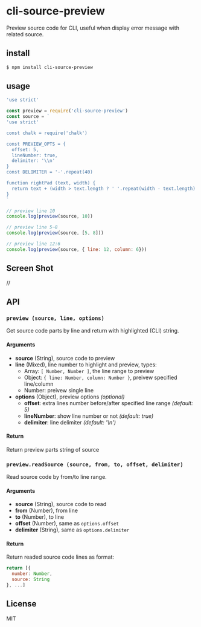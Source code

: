 # cli-source-preview

Preview source code for CLI, useful when display error message with related source.

## install

```bash
$ npm install cli-source-preview
```

## usage

```js
'use strict'

const preview = require('cli-source-preview')
const source = `
'use strict'

const chalk = require('chalk')

const PREVIEW_OPTS = {
  offset: 5,
  lineNumber: true,
  delimiter: '\\n'
}
const DELIMITER = '-'.repeat(40)

function rightPad (text, width) {
  return text + (width > text.length ? ' '.repeat(width - text.length) : '')
}
`

// preview line 10
console.log(preview(source, 10))

// preview line 5~8
console.log(preview(source, [5, 8]))

// preview line 12:6
console.log(preview(source, { line: 12, column: 6}))
```

## Screen Shot

//

## API

### `preview (source, line, options)`

Get source code parts by line and return with highlighted (CLI) string.

#### Arguments

- **source** (String), source code to preview
- **line** (Mixed), line number to highlight and preview, types:
  - Array: `[ Number, Number ]`, the line range to preview
  - Object: `{ line: Number, column: Number }`, preivew specified line/column
  - Number: preivew single line
- **options** (Object), preview options *(optional)*
  - **offset**: extra lines number before/after specified line range *(default: 5)*
  - **lineNumber**: show line number or not *(default: true)*
  - **delimiter**: line delimiter *(default: '\n')*

#### Return

Return preview parts string of source

### `preview.readSource (source, from, to, offset, delimiter)`

Read source code by from/to line range.

#### Arguments

- **source** (String), source code to read
- **from** (Number), from line
- **to** (Number), to line
- **offset** (Number), same as `options.offset`
- **delimiter** (String), same as `options.delimiter`

#### Return

Return readed source code lines as format:

```js
return [{
  number: Number,
  source: String
}, ...]
```

## License

MIT
